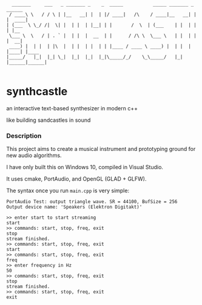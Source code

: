 ```
  _______     ___   _ _______ _    _  _____           _____ _______ _      ______ 
 / ____\ \   / / \ | |__   __| |  | |/ ____|   /\    / ____|__   __| |    |  ____|
| (___  \ \_/ /|  \| |  | |  | |__| | |       /  \  | (___    | |  | |    | |__   
 \___ \  \   / | . ` |  | |  |  __  | |      / /\ \  \___ \   | |  | |    |  __|  
 ____) |  | |  | |\  |  | |  | |  | | |____ / ____ \ ____) |  | |  | |____| |____ 
|_____/   |_|  |_| \_|  |_|  |_|  |_|\_____/_/    \_\_____/   |_|  |______|______|
                                                                                  
```

# synthcastle
an interactive text-based synthesizer in modern c++

like building sandcastles in sound

### Description

This project aims to create a musical instrument and prototyping ground for new audio algorithms.

I have only built this on Windows 10, compiled in Visual Studio.

It uses cmake, PortAudio, and OpenGL (GLAD + GLFW).

The syntax once you run `main.cpp` is very simple:

```
PortAudio Test: output triangle wave. SR = 44100, BufSize = 256
Output device name: 'Speakers (Elektron Digitakt)'

>> enter start to start streaming
start
>> commands: start, stop, freq, exit
stop
stream finished.
>> commands: start, stop, freq, exit
start
>> commands: start, stop, freq, exit
freq
>> enter frequency in Hz
50
>> commands: start, stop, freq, exit
stop
stream finished.
>> commands: start, stop, freq, exit
exit
```
